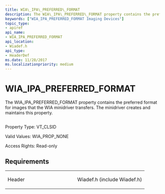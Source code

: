 ```yaml
---
title: WIA\_IPA\_PREFERRED\_FORMAT
description: The WIA\_IPA\_PREFERRED\_FORMAT property contains the preferred format for images that the WIA minidriver transfers. The minidriver creates and maintains this property.
keywords: ["WIA_IPA_PREFERRED_FORMAT Imaging Devices"]
topic_type:
- apiref
api_name:
- WIA_IPA_PREFERRED_FORMAT
api_location:
- Wiadef.h
api_type:
- HeaderDef
ms.date: 11/28/2017
ms.localizationpriority: medium
---
```


# WIA\_IPA\_PREFERRED\_FORMAT


The WIA\_IPA\_PREFERRED\_FORMAT property contains the preferred format for images that the WIA minidriver transfers. The minidriver creates and maintains this property.

## <span id="ddk_wia_ipa_preferred_format_si"></span><span id="DDK_WIA_IPA_PREFERRED_FORMAT_SI"></span>


Property Type: VT\_CLSID

Valid Values: WIA\_PROP\_NONE

Access Rights: Read-only

Requirements
------------

<table>
<colgroup>
<col width="50%" />
<col width="50%" />
</colgroup>
<tbody>
<tr class="odd">
<td><p>Header</p></td>
<td>Wiadef.h (include Wiadef.h)</td>
</tr>
</tbody>
</table>

 

 





